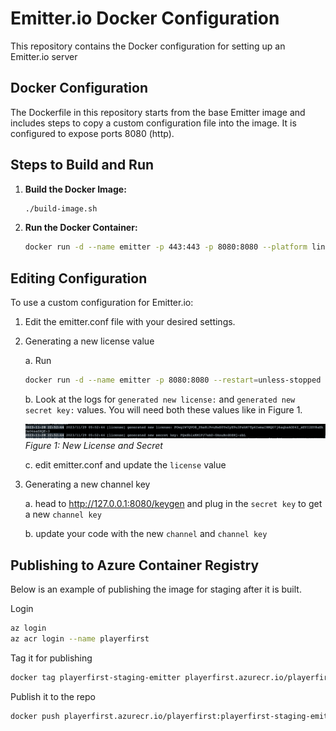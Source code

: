 # Emitter.io Docker Configuration

This repository contains the Docker configuration for setting up an Emitter.io server

## Docker Configuration

The Dockerfile in this repository starts from the base Emitter image and includes steps to copy a custom configuration file into the image. It is configured to expose ports 8080 (http).

## Steps to Build and Run

1. **Build the Docker Image:**

    ```bash
    ./build-image.sh
    ```

2. **Run the Docker Container:**

    ```bash
    docker run -d --name emitter -p 443:443 -p 8080:8080 --platform linux/amd64 -e --restart=unless-stopped playerfirst-staging-emitter
    ```
## Editing Configuration

To use a custom configuration for Emitter.io:

1. Edit the emitter.conf file with your desired settings.

2. Generating a new license value

    a. Run 
    
    ```bash
    docker run -d --name emitter -p 8080:8080 --restart=unless-stopped emitter/server
    ```

    b. Look at the logs for `generated new license:` and `generated new secret key:` values. You will need both these values like in Figure 1.

    ![image](new-license.png)
    *Figure 1: New License and Secret*

    c. edit emitter.conf and update the `license` value
   
4. Generating a new channel key

    a. head to http://127.0.0.1:8080/keygen and plug in the `secret key` to get a new `channel key` 

    b. update your code with the new `channel` and `channel key` 

## Publishing to Azure Container Registry 

Below is an example of publishing the image for staging after it is built.

Login
```bash
az login
az acr login --name playerfirst
```

Tag it for publishing
```bash
docker tag playerfirst-staging-emitter playerfirst.azurecr.io/playerfirst:playerfirst-staging-emitter
```

Publish it to the repo
```bash
docker push playerfirst.azurecr.io/playerfirst:playerfirst-staging-emitter
```